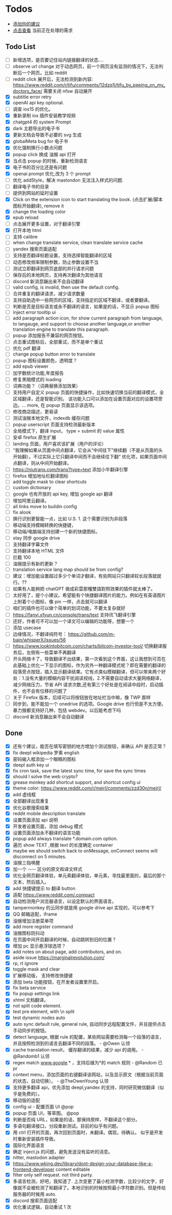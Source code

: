# Todos

- [添加你的建议](https://github.com/immersive-translate/immersive-translate/issues)
- [点击查看](https://github.com/orgs/immersive-translate/projects/1) 当前正在处理的需求

## Todo List

- [ ] 新增选项，是否要记住站内链接翻译的状态....
- [ ] observe url change 对于动态网页，前一个网页没有监测的情况下，无法判断后一个网页。比如 reddit
- [ ] reddit click 展开后，无法检测到新内容: https://www.reddit.com/r/tifu/comments/12dzq1j/tifu_by_peeing_on_my_doctors_face/ 需要关闭 nfsw 自动展开
- [x] subtitle error retry
- [x] openAI api key optional.
- [ ] 调查 ios15 的优化。
- [x] 重新录制 ios 插件安装教学视频
- [x] chatgpt4 的 system Prompt
- [x] dark 主题导出的电子书
- [x] 更新文档会导致不必要的 svg 生成
- [x] globalMeta bug for 电子书
- [x] 优化强制换行小数点问题
- [x] popup click 换成 油猴 api 打开
- [x] 当点击 popup 的时候，重新检测语言
- [x] 电子书的百分比还是有问题
- [x] openai prompt 优化,改为 3 个 prompt
- [ ] 优化 addStyle，解决 mastondon 无法注入样式的问题.
- [ ] 翻译电子书的目录
- [ ] 提供到网站的延时设置
- [x] Click on the extension icon to start translating the book. (点击扩展/脚本图标开始翻译), remove it
- [x] change the loading color
- [x] epub reload
- [ ] 点击展开更多设置，对于翻译引擎
- [x] 打开本地 html
- [ ] 支持 calibre
- [ ] when change translate service, clean translate service cache
- [ ] yandex 搜索页面适配
- [ ] 支持是否翻译标题设置，支持选择智能翻译的区域
- [ ] 动态修改频率限制参数，防止参数设置不当
- [ ] 测试立即翻译到网页底部的并行请求问题
- [ ] 保存后的本地网页，支持再次翻译为其他语言
- [ ] discord 新消息蹦出来不会自动翻译
- [ ] valid config, is invalid, then use the default config.
- [ ] 合并重复的翻译请求，减少请求数量
- [ ] 支持自助选中一些网页的区域，支持指定的区域不翻译，或者要翻译。
- [ ] 判断是否是目标语言或永不翻译的语言，如果是的话，不显示 popup 图标
- [ ] inject error tooltip ui
- [ ] add paragraph action icon, for show current paragraph from language, to langauge, and support to choose another language,or another translation engine to translate this paragraph.
- [ ] popup 添加报告不兼容的网页按钮。
- [ ] 点击重试图标后，全部重试，而不是单个重试
- [ ] 优化 pdf 翻译
- [ ] change popup button error to translate
- [ ] popup 图标设置颜色，透明度？
- [ ] add epub viewer
- [ ] 加字数统计功能,年度报告
- [ ] 修复黑暗模式的 loading
- [ ] 词典功能？（词典替换添加效果）
- [ ] 支持用户自定义 popup 页面的快捷操作，比如快速切换当前的翻译模式，全区域翻译，还是智能识别。 该功能入口可以添加在设置页面对应的设置项旁边。... more, 在 popup 页面显示该选项。
- [ ] 修改商店描述，更易读
- [ ] 测试油猴本地文件，indexdb 缓存问题
- [ ] popup userscript 页面支持检测最新版本
- [ ] 全局模式下，翻译 input， type = submit 的 value 属性
- [ ] 安卓 firefox 原生扩展
- [ ] landing 页面，用户喜欢该扩展（用户的评论）
- [ ] “我理解如果从页面中间点翻译，它会从“中间往下”继续翻（不是从页面的头开始翻）。不过实际上它只翻译中间而不会继续往下翻“ 优化项，如果页面中间点翻译，则从中间开始翻译。
- [ ] https://niutrans.com/trans?type=text 添加小牛翻译引擎
- [ ] firefox 增加地址栏翻译图标
- [ ] add toggle mask to clear shortcuts
- [ ] custom dictionary
- [ ] google 也有开放的 api key, 增加 google api 翻译
- [ ] 增加阿里云翻译。
- [ ] all links move to buildin config
- [ ] fix alook
- [ ] 换行识别更智能一点，比如 U.S. 1. 这个需要识别为非段落
- [ ] 移动端支持模糊转换的快捷键，
- [ ] 移动端/电脑端支持创建一个新的快捷图标。
- [ ] stay 同步 google drive
- [ ] 支持翻译字幕文件
- [ ] 支持翻译本地 HTML 文件
- [ ] 拦截 100
- [ ] 油猴提示有新的更新？
- [ ] translation service lang map should be from config?
- [ ] 建议：增加能设置超过多少个单词才翻译，有些网站只只翻译较长段落就就行。??
- [ ] 如果有人能夠把 chatGPT 做成彩雲那種雙語對照效果的插件就太棒了。
- [ ] 太好用了，提个小建议。希望能有个快捷翻译图片的能力。例如在有英语图片上附着个小图标，像 pin 一样，点击就可以翻译
- [ ] 咱们的插件也可以做个简单的划词功能，不要太复杂就好
- [ ] https://fanyi.xfyun.cn/console/trans/text 支持讯飞翻译引擎
- [ ] 还好，作者可不可以加一个译文可以编辑的功能呀，想要一个
- [ ] 添加 usecase
- [ ] 边缘情况，不翻译纯符号： https://github.com/m-bain/whisperX/issues/56
- [ ] https://www.lookintobitcoin.com/charts/bitcoin-investor-tool/ 切换翻译服务后，左侧有一些菜单不再翻译
- [ ] 开头网络卡了，导致翻译不出结果，第一次看到这个界面，这让我想到可否在此基础上优化一下显示的图标，作为另外一种翻译模式呢？即在需要的翻译的段落旁点按钮，插入显示翻译结果。它有点类似模糊翻译，但可以带来两个好处：1.没有大量的模糊内容干扰阅读视线，2.不需要自动请求大量网络翻译，减少网络压力，节省 API 请求次数,还有第三个好处是在阅读中段时，启动插件，也不会有位移的问题了
- [ ] 关于 Firefox 版本，后续可以将按钮放在地址栏当中嘛，像 TWP 那样
- [ ] 同步到，能不能加一个 onedrive 的选项。Google drive 也行但是不太方便。暴力猴都支持好几种，包括 webdev。以后能考虑下吗
- [ ] discord 新消息蹦出来不会自动翻译

## Done

- [x] 还有个建议，能否在填写密钥的地方增加个测试按钮，来确认 API 是否正常？
- [x] fix deepl wikipedia 罗素 english
- [x] 密码输入框添加一个眼睛的图标
- [x] deepl auth key ui
- [x] fix cron task, save the latest sync time, for save the sync times
- [x] should I solve the web crypto?
- [x] grease monkey add shortcut support, and shortcut config ui
- [x] theme color: https://www.reddit.com/r/meirl/comments/zzd30n/meirl/
- [x] add 虚线框
- [x] 全部翻译出现重复
- [x] 优化谷歌搜索结果
- [x] reddit mobile description translate
- [x] 设置页面添加 api 说明
- [x] 开发者设置页面，添加 debug 模式
- [x] 设置页面添加永不翻译的语言功能
- [x] popup add always translate \*.domain.com option.
- [x] 遍历 show TEXT ,根据 text 的长度确定 container
- [x] maybe we should switch back to onMessage, onConnect seems will disconnect on 5 minutes.
- [x] 油猴三指唤醒
- [x] 加一个 ---- 区分的原文和译文样式
- [x] 优化全网页翻译体验，单元素翻译体验，单元素，寻找最里面的，最后的那个文本，然后插入。
- [x] add 快捷键提示 to 翻译 button
- [x] 适配 https://www.reddit.com/.compact
- [x] 自动检测用户浏览器语言，以设定默认的界面语言。
- [x] tampermonkey 的云同步就是用 google drive api 实现的，可以参考下
- [x] QQ 邮箱适配，iframe
- [x] 油猴增加注册菜单项
- [x] add more register command
- [x] 油猴图标防抖动
- [x] 在页面中间开启翻译的时候，自动跳转到旧的位置？
- [x] 增加 pc 显示悬浮球选项？
- [x] add notes on about page, add contributors, and on.
- [x] aside issue <https://marginalrevolution.com/>
- [x] rp, rt ignore
- [x] toggle mask and clear
- [x] 扩展移动版， 支持修改快捷键
- [x] 添加 beta 功能按钮，在开发者设置里开启。
- [x] fix beta service
- [x] fix popup settings link
- [x] xhtml 文档翻译。
- [x] not split code element.
- [x] test pre element, with \n split
- [x] test dynamic nodes auto
- [x] auto sync default rule, general rule, 自动同步远程配置文件，并且提供点击手动同步的按钮。
- [x] detect language, 根据 rule 的配置，某些网站需要检测每一个段落的语言，并且按照检测到的语言去翻译不同的段落。 - @Owen 认领
- [x] cache translation result， 缓存翻译的结果，减少 api 的调用。 - @Randomb1 认领
- [x] regex match www.google.* ，支持后缀为*的 match 规则 - @Random 已 pr
- [x] context menu，添加页面的右键翻译该网站，以及显示原文（根据当前页面的状态，自动切换）。 - @TheOwenYoung 认领
- [x] 支持更多翻译 api，优先添加 deepl,yandex 的支持，同时研究微信翻译（似乎是免费的）。
- [x] 移动版的适配
- [x] config ui - 配置页面 UI @pop
- [x] popup 页面 UI，等草图。 @pop
- [x] 判断是否纯 URL，如果是的话，那保持原样，不翻译这个部分。
- [x] 多语句翻译接口，分段重新测试。目前的似乎有问题。
- [x] 用 ctrl 打开的页面，再次回到页面时，未翻译。偶现，待确认。 似乎是开发时重新安装插件导致。
- [x] 国际化界面语言
- [x] 确定 inject.js 的问题，避免发送没有监听的消息。
- [x] nitter, mastodon adapter
- [x] https://www.wking.dev/library/dont-design-your-database-like-a-frontend-developer content editable
- [x] filter only self request. not third party.
- [x] 多语言检测，好吧，我知道了. 上次变更了最小检测字数，比较少的文字，好像就不会被检测了和翻译了。本地识别的时候按照最小字符数识别。但是传给服务器的时候用 auto.
- [x] discord 搜索页面适配
- [x] 优化重试逻辑，自动重试 1 次
